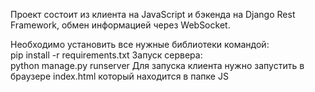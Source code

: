 
Проект состоит из клиента на JavaScript и бэкенда 
на Django Rest Framework, обмен информацией через WebSocket.  

Необходимо установить все нужные библиотеки командой:  
pip install -r requirements.txt
Запуск сервера:  
python manage.py runserver
Для запуска клиента нужно запустить в браузере index.html  который находится в папке JS


